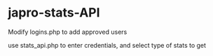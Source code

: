 # japro-stats-API

Modify logins.php to add approved users

use stats_api.php to enter credentials, and select type of stats to get
